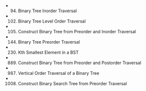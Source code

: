- 94. Binary Tree Inorder Traversal
- 102. Binary Tree Level Order Traversal
- 105. Construct Binary Tree from Preorder and Inorder Traversal
- 144. Binary Tree Preorder Traversal
- 230. Kth Smallest Element in a BST
- 889. Construct Binary Tree from Preorder and Postorder Traversal
- 987. Vertical Order Traversal of a Binary Tree
- 1008. Construct Binary Search Tree from Preorder Traversal